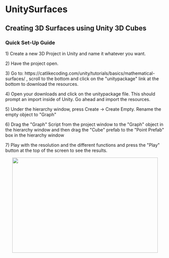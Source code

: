 # UnitySurfaces
## Creating 3D Surfaces using Unity 3D Cubes
### Quick Set-Up Guide
<p>1) Create a new 3D Project in Unity and name it whatever you want.</p>
<p>2) Have the project open.</p>
<p>3) Go to: https://catlikecoding.com/unity/tutorials/basics/mathematical-surfaces/ , scroll to the bottom and click on the "unitypackage" link at the bottom to download the resources.</p>
<p>4) Open your downloads and click on the unitypackage file. This should prompt an import inside of Unity. Go ahead and import the resources.</p>
<p>5) Under the hierarchy window, press Create -> Create Empty. Rename the empty object to "Graph"</p>
<p>6) Drag the "Graph" Script from the project window to the "Graph" object in the hierarchy window and then drag the "Cube" prefab to the "Point Prefab" box in the hierarchy window</p>
<p>7) Play with the resolution and the different functions and press the "Play" button at the top of the screen to see the results.</p>
<p align="center">
  <img width="460" height="300" src="http://www.fillmurray.com/460/300">
</p>
